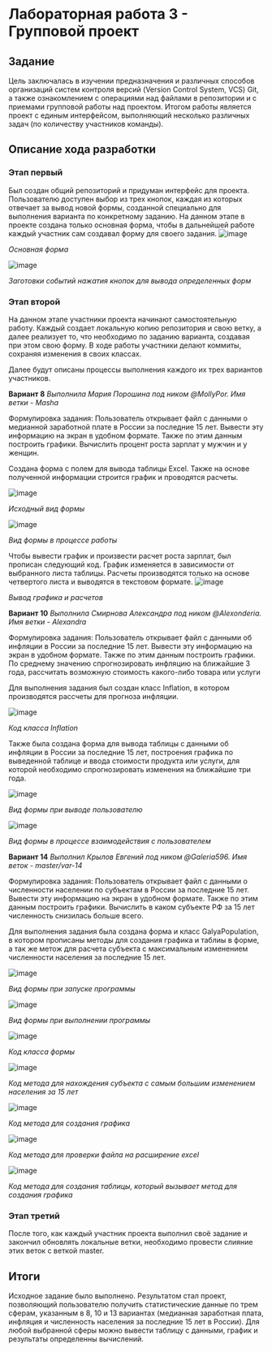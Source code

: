 # Лабораторная работа 3 - Групповой проект
## Задание
Цель заключалась в изучении предназначения и различных способов организаций систем контроля версий
(Version Control System, VCS) Git, а также ознакомлением с операциями над файлами в репозитории и
с приемами групповой работы над проектом.
Итогом работы является проект с единым интерфейсом, выполняющий несколько
различных задач (по количеству участников команды). 
## Описание хода разработки
### Этап первый
Был создан общий репозиторий и придуман интерфейс для проекта.
Пользователю доступен выбор из трех кнопок, каждая из которых отвечает за вывод новой формы,
созданной специально для выполнения варианта по конкретному заданию.
На данном этапе в проекте создана только основная форма, чтобы в дальнейшей работе
каждый участник сам создавал форму для своего задания.
![image](https://user-images.githubusercontent.com/105740494/233864699-eaf9e06f-65c1-4baf-9550-c4d4f6a8bf4d.png)

*Основная форма*

![image](https://user-images.githubusercontent.com/105740494/233864795-1c254a8f-adbc-4c5a-a84a-240a0a8efa22.png)

*Заготовки событий нажатия кнопок для вывода определенных форм*

### Этап второй
На данном этапе участники проекта начинают самостоятельную работу.
Каждый создает локальную копию репозитория и свою ветку, а далее реализует то, что необходимо по заданию варианта,
создавая при этом свою форму. В ходе работы участники делают коммиты, сохраняя изменения в своих классах.

Далее будут описаны процессы выполнения каждого их трех вариантов участников.


**Вариант 8**
*Выполнила Мария Порошина под ником @MollyPor. Имя ветки - Masha*

Формулировка задания: 
Пользователь открывает файл с данными о медианной заработной плате в России за
последние 15 лет. Вывести эту информацию на экран в удобном формате. Также по этим
данным построить графики. Вычислить процент роста зарплат у мужчин и у женщин.

Создана форма с полем для вывода таблицы Excel. Также на основе полученной информации строится график и проводятся расчеты.

![image](https://user-images.githubusercontent.com/130846152/233953290-d858e045-0dc2-449f-ace3-307eea6f81cb.png)

*Исходный вид формы*

![image](https://user-images.githubusercontent.com/130846152/233954887-193c2092-6f29-4eb0-a3e2-a7268d15db76.png)

*Вид формы в процессе работы*

Чтобы вывести график и произвести расчет роста зарплат, был прописан следующий код. График изменяется в зависимости от выбранного листа таблицы. Расчеты производятся только на основе четвертого листа и выводятся в текстовом формате.
![image](https://user-images.githubusercontent.com/130846152/233956554-b969de46-42ae-4b43-9860-70937ec98287.png)

*Вывод графика и расчетов*


**Вариант 10**
*Выполнила Смирнова Александра под ником @Alexonderia. Имя ветки - Alexandra*

Формулировка задания: 
Пользователь открывает файл с данными об инфляции в России за последние 15 лет.
Вывести эту информацию на экран в удобном формате. Также по этим данным построить
графики. По среднему значению спрогнозировать инфляцию на ближайшие 3 года, рассчитать
возможную стоимость какого-либо товара или услуги

Для выполнения задания был создан класс Inflation, в котором производятся рассчеты
для прогноза инфляции.

![image](https://user-images.githubusercontent.com/105740494/233865934-3e4b0c82-0c69-4e07-9fa7-10cf5fb2b022.png)

*Код класса Inflation*

Также была создана форма для вывода таблицы с данными об инфляции в России за последние 15 лет, построения графика
по выведенной таблице и ввода стоимости продукта или услуги, для которой необходимо спрогнозировать изменения
на ближайшие три года.

![image](https://user-images.githubusercontent.com/105740494/233865833-9fcad3e2-e956-44ac-ba62-4c50da84b113.png)

*Вид формы при выводе пользователю*

![image](https://user-images.githubusercontent.com/105740494/233865879-6bbef7aa-c43c-40b3-8035-5b6b8fce834d.png)

*Вид формы в процессе взаимодействия с пользователем*


**Вариант 14**
*Выполнил Крылов Евгений под ником @Galeria596. Имя веток - master/var-14*

Формулировка задания: 
Пользователь открывает файл с данными о численности населении по субъектам в
России за последние 15 лет. Вывести эту информацию на экран в удобном формате. Также по 
этим данным построить графики. Вычислить в каком субъекте РФ за 15 лет численность
снизилась больше всего.

Для выполнения задания была создана форма и класс GalyaPopulation, в котором прописаны методы для создания графика и таблиы в форме, а так же
метож для расчета субъекта с максимальным изменением численности населения за последние 15 лет.

![image](https://user-images.githubusercontent.com/103591337/233963082-18d86840-97b1-4663-b87b-c9aaf7c495e4.png)

*Вид формы при запуске программы*

![image](https://user-images.githubusercontent.com/103591337/233962738-4553a6bb-c172-4e39-9999-ca5a773008df.png)

*Вид формы при выполнении программы*

![image](https://user-images.githubusercontent.com/103591337/233962305-b8cf2b8f-7275-4e31-8551-71c9a47eb3dc.png)

*Код класса формы*

![image](https://user-images.githubusercontent.com/103591337/233960671-b3b8a55e-426d-4638-97c1-12dbed9786a4.png)

*Код метода для нахождения субъекта с самым большим изменением населения за 15 лет*

![image](https://user-images.githubusercontent.com/103591337/233961445-9a7740ed-22ff-47ed-8b48-9c3ef715f8ee.png)

*Код метода для создания графика*

![image](https://user-images.githubusercontent.com/103591337/233961645-78a5386f-c2f1-4562-b4d2-d49af1703534.png)

*Код метода для проверки файла на расширение excel*

![image](https://user-images.githubusercontent.com/103591337/233961827-f8913ed0-8b1e-43c8-a10b-60f6986a51e8.png)

*Код метода для создания таблицы, который вызывает метод для создания графика*

### Этап третий
После того, как каждый участник проекта выполнил своё задание и закончил обновлять локальные ветки, необходимо провести слияние
этих веток с веткой master. 

## Итоги
Исходное задание было выполнено.
Результатом стал проект, позволяющий пользователю получить статистические данные по трем сферам, указанным в 8, 10 и 13 вариантах
(медианная заработная плата, инфляция и численность населения  за последние 15 лет в России). Для любой выбранной сферы
можно вывести таблицу с данными, график и результаты определенны вычислений.

